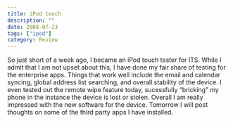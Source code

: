 ```yaml
---
title: iPod touch
description: ""
date: 2008-07-23
tags: ["ipod"]
category: Review
---
```



<p>So just short of a week ago, I became an iPod touch tester for ITS.  While I admit that I am not upset about this, I have done my fair share of testing for the enterprise apps.  Things that work well include the email and calendar syncing, global address list searching, and overall stability of the device.  I even tested out the remote wipe feature today, sucessfully “bricking” my phone in the instance the device is lost or stolen.  Overall I am really impressed with the new software for the device.  Tomorrow I will post thoughts on some of the third party apps I have installed.</p>
